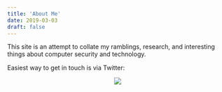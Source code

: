 ```yaml
---
title: 'About Me'
date: 2019-03-03
draft: false
---
```


This site is an attempt to collate my ramblings, research, and interesting things about computer security and technology.

Easiest way to get in touch is via Twitter:

<center><a href="https://twitter.com/dajnewin"><img src="https://cptwin.netlify.com/img/Twitter_Social_Icon_Rounded_Square_Color.png" /></a><center>
